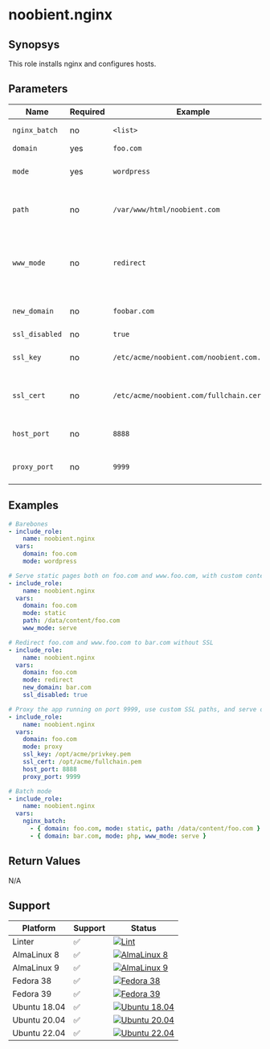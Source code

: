 # noobient.nginx

## Synopsys

This role installs nginx and configures hosts.

## Parameters

| Name | Required | Example | Description |
|---|---|---|---|
| `nginx_batch` | no | `<list>` | Supply the below parameters as a list, see examples. |
| `domain` | yes | `foo.com` | Domain to host. |
| `mode` | yes | `wordpress` | Hosting mode. Possible values are `dirlist`, `php`, `proxy`, `redirect`, `static`, `wordpress`. |
| `path` | no | `/var/www/html/noobient.com` | Document root. Defaults to `/var/www/html/<domain>` for `php`, `static`, and `wordpress`, ignored otherwise. |
| `www_mode` | no | `redirect` | Possible values are `redirect` and `serve`, to redirect `www.<domain>` requests to `<domain>` or serve them as is, respectively. Defaults to `redirect`. Ignored when `mode` is set to `redirect`. |
| `new_domain` | no | `foobar.com` | New domain to redirect to. Mandatory for `redirect`, ignored otherwise. |
| `ssl_disabled` | no | `true` | `true` or `false`. Defaults to `false`. |
| `ssl_key` | no | `/etc/acme/noobient.com/noobient.com.key` | Full path to SSL key file. Defaults to `/etc/acme/<domain>/<domain>.key`. Ignored if `ssl_disabled` is `true`. |
| `ssl_cert` | no | `/etc/acme/noobient.com/fullchain.cer` | Full path to SSL full chain file. Defaults to `/etc/acme/<domain>/fulllchain.cer`. Ignored if `ssl_disabled` is `true`. |
| `host_port` | no | `8888` | Listen on custom port. Defaults to `80` when `ssl_disabled` is `true`, or `443` otherwise. |
| `proxy_port` | no | `9999` | Port of the app being proxied, when `mode` is set to `proxy`, ignored otherwise. Defaults to `8080`. |

## Examples

```yml
# Barebones
- include_role:
    name: noobient.nginx
  vars:
    domain: foo.com
    mode: wordpress

# Serve static pages both on foo.com and www.foo.com, with custom content path
- include_role:
    name: noobient.nginx
  vars:
    domain: foo.com
    mode: static
    path: /data/content/foo.com
    www_mode: serve

# Redirect foo.com and www.foo.com to bar.com without SSL
- include_role:
    name: noobient.nginx
  vars:
    domain: foo.com
    mode: redirect
    new_domain: bar.com
    ssl_disabled: true

# Proxy the app running on port 9999, use custom SSL paths, and serve on port 8888
- include_role:
    name: noobient.nginx
  vars:
    domain: foo.com
    mode: proxy
    ssl_key: /opt/acme/privkey.pem
    ssl_cert: /opt/acme/fullchain.pem
    host_port: 8888
    proxy_port: 9999

# Batch mode
- include_role:
    name: noobient.nginx
  vars:
    nginx_batch:
      - { domain: foo.com, mode: static, path: /data/content/foo.com }
      - { domain: bar.com, mode: php, www_mode: serve }
```

## Return Values

N/A

## Support

| Platform | Support | Status |
|---|---|---|
| Linter | ✅ | [![Lint](https://github.com/noobient/ansible-galaxy-nginx/actions/workflows/lint.yml/badge.svg)](https://github.com/noobient/ansible-galaxy-nginx/actions/workflows/lint.yml) |
| AlmaLinux 8 | ✅ | [![AlmaLinux 8](https://github.com/noobient/ansible-galaxy-nginx/actions/workflows/almalinux-8.yml/badge.svg)](https://github.com/noobient/ansible-galaxy-nginx/actions/workflows/almalinux-8.yml) |
| AlmaLinux 9 | ✅ | [![AlmaLinux 9](https://github.com/noobient/ansible-galaxy-nginx/actions/workflows/almalinux-9.yml/badge.svg)](https://github.com/noobient/ansible-galaxy-nginx/actions/workflows/almalinux-9.yml) |
| Fedora 38 | ✅ | [![Fedora 38](https://github.com/noobient/ansible-galaxy-nginx/actions/workflows/fedora-38.yml/badge.svg)](https://github.com/noobient/ansible-galaxy-nginx/actions/workflows/fedora-38.yml) |
| Fedora 39 | ✅ | [![Fedora 39](https://github.com/noobient/ansible-galaxy-nginx/actions/workflows/fedora-39.yml/badge.svg)](https://github.com/noobient/ansible-galaxy-nginx/actions/workflows/fedora-39.yml) |
| Ubuntu 18.04 | ✅ | [![Ubuntu 18.04](https://github.com/noobient/ansible-galaxy-nginx/actions/workflows/ubuntu-18.04.yml/badge.svg)](https://github.com/noobient/ansible-galaxy-nginx/actions/workflows/ubuntu-18.04.yml) |
| Ubuntu 20.04 | ✅ | [![Ubuntu 20.04](https://github.com/noobient/ansible-galaxy-nginx/actions/workflows/ubuntu-20.04.yml/badge.svg)](https://github.com/noobient/ansible-galaxy-nginx/actions/workflows/ubuntu-20.04.yml) |
| Ubuntu 22.04 | ✅ | [![Ubuntu 22.04](https://github.com/noobient/ansible-galaxy-nginx/actions/workflows/ubuntu-22.04.yml/badge.svg)](https://github.com/noobient/ansible-galaxy-nginx/actions/workflows/ubuntu-22.04.yml) |
